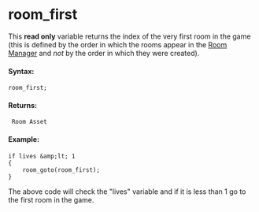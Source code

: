 # room_first

This **read only** variable returns the index of the very first room in
the game (this is defined by the order in which the rooms appear in the
[Room Manager](../../../../Settings/The_Room_Manager) and *not* by
the order in which they were created).

#### Syntax:

``` gml
room_first;
```

#### Returns:

``` gml
 Room Asset
```

#### Example:

``` gml
if lives &amp;lt; 1
{
    room_goto(room_first);
}
```

The above code will check the "lives" variable and if it is less than 1
go to the first room in the game.

